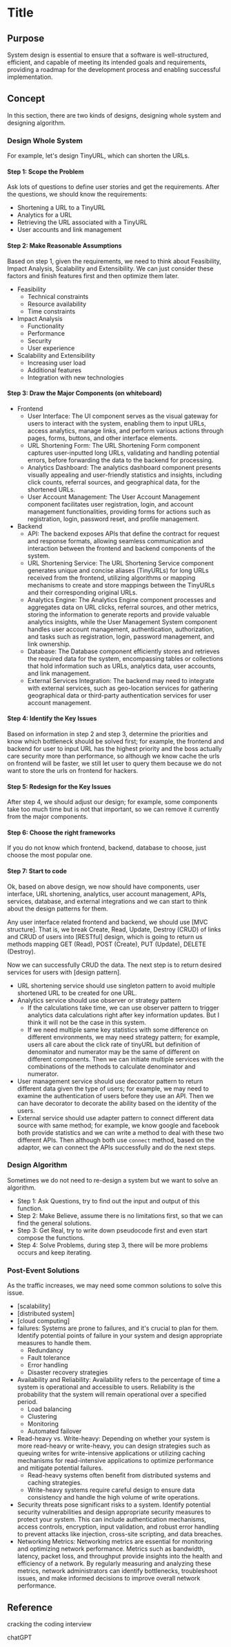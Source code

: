 # Title

## Purpose

System design is essential to ensure that a software is well-structured, efficient, and capable of meeting its intended goals and requirements, providing a roadmap for the development process and enabling successful implementation.

## Concept

In this section, there are two kinds of designs, designing whole system and designing algorithm.

### Design Whole System

For example, let's design TinyURL, which can shorten the URLs.

#### Step 1: Scope the Problem

Ask lots of questions to define user stories and get the requirements. After the questions, we should know the requirements:

* Shortening a URL to a TinyURL
* Analytics for a URL
* Retrieving the URL associated with a TinyURL
* User accounts and link management

#### Step 2: Make Reasonable Assumptions

Based on step 1, given the requirements, we need to think about Feasibility, Impact Analysis, Scalability and Extensibility. We can just consider these factors and finish features first and then optimize them later.

* Feasibility
  * Technical constraints
  * Resource availability
  * Time constraints
* Impact Analysis
  * Functionality
  * Performance
  * Security
  * User experience
* Scalability and Extensibility
  * Increasing user load
  * Additional features
  * Integration with new technologies

#### Step 3: Draw the Major Components (on whiteboard)

* Frontend
  * User Interface: The UI component serves as the visual gateway for users to interact with the system, enabling them to input URLs, access analytics, manage links, and perform various actions through pages, forms, buttons, and other interface elements.
  * URL Shortening Form: The URL Shortening Form component captures user-inputted long URLs, validating and handling potential errors, before forwarding the data to the backend for processing.
  * Analytics Dashboard: The analytics dashboard component presents visually appealing and user-friendly statistics and insights, including click counts, referral sources, and geographical data, for the shortened URLs.
  * User Account Management: The User Account Management component facilitates user registration, login, and account management functionalities, providing forms for actions such as registration, login, password reset, and profile management.
* Backend
  * API: The backend exposes APIs that define the contract for request and response formats, allowing seamless communication and interaction between the frontend and backend components of the system.
  * URL Shortening Service: The URL Shortening Service component generates unique and concise aliases (TinyURLs) for long URLs received from the frontend, utilizing algorithms or mapping mechanisms to create and store mappings between the TinyURLs and their corresponding original URLs.
  * Analytics Engine: The Analytics Engine component processes and aggregates data on URL clicks, referral sources, and other metrics, storing the information to generate reports and provide valuable analytics insights, while the User Management System component handles user account management, authentication, authorization, and tasks such as registration, login, password management, and link ownership.
  * Database: The Database component efficiently stores and retrieves the required data for the system, encompassing tables or collections that hold information such as URLs, analytics data, user accounts, and link management.
  * External Services Integration: The backend may need to integrate with external services, such as geo-location services for gathering geographical data or third-party authentication services for user account management.

#### Step 4: Identify the Key Issues

Based on information in step 2 and step 3, determine the priorities and know which bottleneck should be solved first; for example, the frontend and backend for user to input URL has the highest priority and the boss actually care security more than performance, so although we know cache the urls on frontend will be faster, we still let user to query them because we do not want to store the urls on frontend for hackers.

#### Step 5: Redesign for the Key Issues
  
After step 4, we should adjust our design; for example, some components take too much time but is not that important, so we can remove it currently from the major components.

#### Step 6: Choose the right frameworks

If you do not know which frontend, backend, database to choose, just choose the most popular one.

#### Step 7: Start to code

Ok, based on above design, we now should have components, user interface, URL shortening, analytics, user account management, APIs, services, database, and external integrations and we can start to think about the design patterns for them.

Any user interface related frontend and backend, we should use [MVC structure]. That is, we break Create, Read, Update, Destroy (CRUD) of links and CRUD of users into [RESTful] design, which is going to return us methods mapping GET (Read), POST (Create), PUT (Update), DELETE (Destroy).

Now we can successfully CRUD the data. The next step is to return desired services for users with [design pattern].

* URL shortening service should use singleton pattern to avoid multiple shortened URL to be created for one URL.
* Analytics service should use observer or strategy pattern
  * If the calculations take time, we can use observer pattern to trigger analytics data calculations right after key information updates. But I think it will not be the case in this system.
  * If we need multiple same key statistics with some difference on different environments, we may need strategy pattern; for example, users all care about the click rate of tinyURL but definition of denominator and numerator may be the same of different on different components. Then we can initiate multiple services with the combinations of the methods to calculate denominator and numerator.
* User management service should use decorator pattern to return different data given the type of users; for example, we may need to examine the authentication of users before they use an API. Then we can have decorator to decorate the ability based on the identity of the users.
* External service should use adapter pattern to connect different data source with same method; for example, we know google and facebook both provide statistics and we can write a method to deal with these two different APIs. Then although both use `connect` method, based on the adaptor, we can connect the APIs successfully and do the next steps.

### Design Algorithm

Sometimes we do not need to re-design a system but we want to solve an algorithm.

* Step 1: Ask Questions, try to find out the input and output of this function.
* Step 2: Make Believe, assume there is no limitations first, so that we can find the general solutions.
* Step 3: Get Real, try to write down pseudocode first and even start compose the functions.
* Step 4: Solve Problems, during step 3, there will be more problems occurs and keep iterating.

### Post-Event Solutions

As the traffic increases, we may need some common solutions to solve this issue.

* [scalability]
* [distributed system]
* [cloud computing]
* failures: Systems are prone to failures, and it's crucial to plan for them. Identify potential points of failure in your system and design appropriate measures to handle them.
  * Redundancy
  * Fault tolerance
  * Error handling
  * Disaster recovery strategies
* Availability and Reliability: Availability refers to the percentage of time a system is operational and accessible to users. Reliability is the probability that the system will remain operational over a specified period.
  * Load balancing
  * Clustering
  * Monitoring
  * Automated failover
* Read-heavy vs. Write-heavy: Depending on whether your system is more read-heavy or write-heavy, you can design strategies such as queuing writes for write-intensive applications or utilizing caching mechanisms for read-intensive applications to optimize performance and mitigate potential failures.
  * Read-heavy systems often benefit from distributed systems and caching strategies.
  * Write-heavy systems require careful design to ensure data consistency and handle the high volume of write operations.
* Security threats pose significant risks to a system. Identify potential security vulnerabilities and design appropriate security measures to protect your system. This can include authentication mechanisms, access controls, encryption, input validation, and robust error handling to prevent attacks like injection, cross-site scripting, and data breaches.
* Networking Metrics: Networking metrics are essential for monitoring and optimizing network performance. Metrics such as bandwidth, latency, packet loss, and throughput provide insights into the health and efficiency of a network. By regularly measuring and analyzing these metrics, network administrators can identify bottlenecks, troubleshoot issues, and make informed decisions to improve overall network performance.

## Reference

cracking the coding interview

chatGPT
